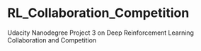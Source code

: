 # RL_Collaboration_Competition
Udacity Nanodegree Project 3 on Deep Reinforcement Learning Collaboration and Competition
